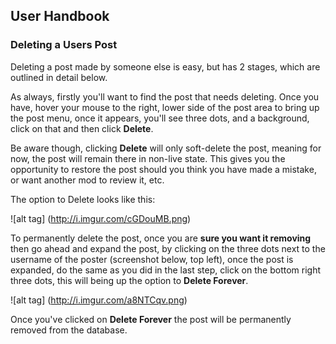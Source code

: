 ## User Handbook

### Deleting a Users Post

Deleting a post made by someone else is easy, but has 2 stages, which are outlined in detail below.

As always, firstly you'll want to find the post that needs deleting. Once you have, hover your mouse to the right, lower side of the post area  to bring up the post menu, once it appears, you'll see three dots, and a background, click on that and then click **Delete**.

Be aware though, clicking **Delete** will only soft-delete the post, meaning for now, the post will remain there in non-live state. This gives you the opportunity to restore the post should you think you have made a mistake, or want another mod to review it, etc.

The option to Delete looks like this:

![alt tag] (http://i.imgur.com/cGDouMB.png)

To permanently delete the post, once you are **sure you want it removing** then go ahead and expand the post, by clicking on the three dots next to the username of the poster (screenshot below, top left), once the post is expanded, do the same as you did in the last step, click on the bottom right three dots, this will being up the option to **Delete Forever**.

![alt tag] (http://i.imgur.com/a8NTCqv.png)

Once you've clicked on **Delete Forever** the post will be permanently removed from the database.
